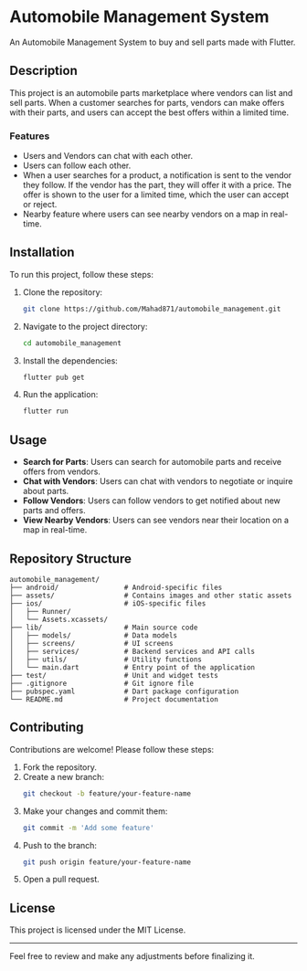 # Automobile Management System

An Automobile Management System to buy and sell parts made with Flutter.

## Description

This project is an automobile parts marketplace where vendors can list and sell parts. When a customer searches for parts, vendors can make offers with their parts, and users can accept the best offers within a limited time.

### Features

- Users and Vendors can chat with each other.
- Users can follow each other.
- When a user searches for a product, a notification is sent to the vendor they follow. If the vendor has the part, they will offer it with a price. The offer is shown to the user for a limited time, which the user can accept or reject.
- Nearby feature where users can see nearby vendors on a map in real-time.

## Installation

To run this project, follow these steps:

1. Clone the repository:
   ```bash
   git clone https://github.com/Mahad871/automobile_management.git
   ```
2. Navigate to the project directory:
   ```bash
   cd automobile_management
   ```
3. Install the dependencies:
   ```bash
   flutter pub get
   ```
4. Run the application:
   ```bash
   flutter run
   ```

## Usage

- **Search for Parts**: Users can search for automobile parts and receive offers from vendors.
- **Chat with Vendors**: Users can chat with vendors to negotiate or inquire about parts.
- **Follow Vendors**: Users can follow vendors to get notified about new parts and offers.
- **View Nearby Vendors**: Users can see vendors near their location on a map in real-time.

## Repository Structure
```plaintext
automobile_management/
├── android/                # Android-specific files
├── assets/                 # Contains images and other static assets
├── ios/                    # iOS-specific files
│   ├── Runner/
│   └── Assets.xcassets/
├── lib/                    # Main source code
│   ├── models/             # Data models
│   ├── screens/            # UI screens
│   ├── services/           # Backend services and API calls
│   ├── utils/              # Utility functions
│   └── main.dart           # Entry point of the application
├── test/                   # Unit and widget tests
├── .gitignore              # Git ignore file
├── pubspec.yaml            # Dart package configuration
└── README.md               # Project documentation
```

## Contributing

Contributions are welcome! Please follow these steps:

1. Fork the repository.
2. Create a new branch:
   ```bash
   git checkout -b feature/your-feature-name
   ```
3. Make your changes and commit them:
   ```bash
   git commit -m 'Add some feature'
   ```
4. Push to the branch:
   ```bash
   git push origin feature/your-feature-name
   ```
5. Open a pull request.

## License

This project is licensed under the MIT License.

---

Feel free to review and make any adjustments before finalizing it.
